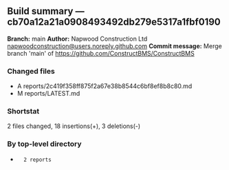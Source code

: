 ## Build summary — cb70a12a21a0908493492db279e5317a1fbf0190

**Branch:** main **Author:** Napwood Construction Ltd <napwoodconstruction@users.noreply.github.com>
**Commit message:** Merge branch 'main' of https://github.com/ConstructBMS/ConstructBMS

### Changed files

- A reports/2c419f358ff875f2a67e38b8544c6bf8ef8b8c80.md
- M reports/LATEST.md

### Shortstat

2 files changed, 18 insertions(+), 3 deletions(-)

### By top-level directory

-       2 reports
